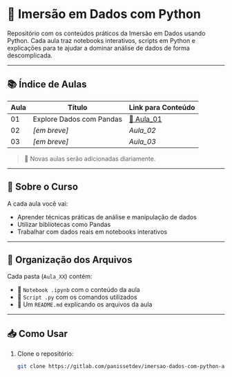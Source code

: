 # 🚀 Imersão em Dados com Python

Repositório com os conteúdos práticos da Imersão em Dados usando Python. Cada aula traz notebooks interativos, scripts em Python e explicações para te ajudar a dominar análise de dados de forma descomplicada.

---

## 📚 Índice de Aulas

| Aula | Título                          | Link para Conteúdo |
|------|----------------------------------|---------------------|
| 01   | Explore Dados com Pandas         | [📂 Aula_01](./Aula_01/) |
| 02   | *[em breve]*                     | *Aula_02* |
| 03   | *[em breve]*                     | *Aula_03* |

> 📅 Novas aulas serão adicionadas diariamente.

---

## 🧠 Sobre o Curso

A cada aula você vai:

- Aprender técnicas práticas de análise e manipulação de dados
- Utilizar bibliotecas como Pandas
- Trabalhar com dados reais em notebooks interativos

---

## 💾 Organização dos Arquivos

Cada pasta (`Aula_XX`) contém:

- 📓 `Notebook .ipynb` com o conteúdo da aula
- 🐍 `Script .py` com os comandos utilizados
- 📝 Um `README.md` explicando os arquivos da aula

---

## 📥 Como Usar

1. Clone o repositório:
   ```bash
   git clone https://gitlab.com/panissetdev/imersao-dados-com-python-alura

